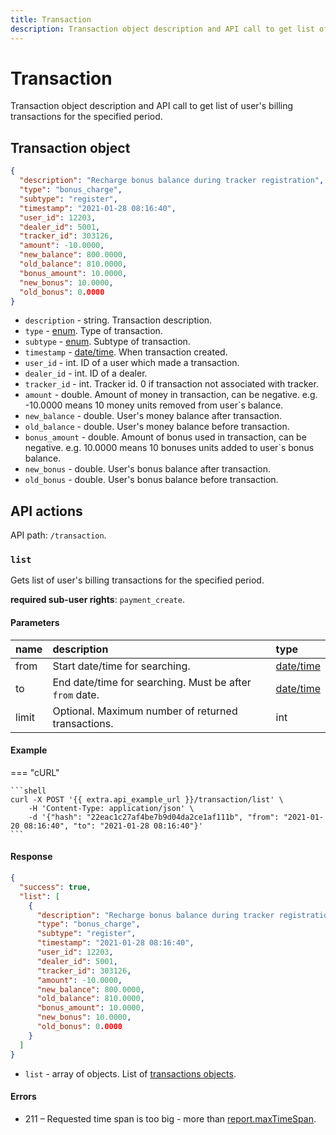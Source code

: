 ```yaml
---
title: Transaction
description: Transaction object description and API call to get list of user's billing transactions for the specified period.
---
```


# Transaction

Transaction object description and API call to get list of user's billing transactions for the specified period.


## Transaction object

```json
{
  "description": "Recharge bonus balance during tracker registration",
  "type": "bonus_charge",
  "subtype": "register",
  "timestamp": "2021-01-28 08:16:40",
  "user_id": 12203,
  "dealer_id": 5001,
  "tracker_id": 303126,
  "amount": -10.0000,
  "new_balance": 800.0000,
  "old_balance": 810.0000,
  "bonus_amount": 10.0000,
  "new_bonus": 10.0000,
  "old_bonus": 0.0000
}
```

* `description` - string. Transaction description.
* `type` - [enum](../../getting-started/introduction.md#data-types). Type of transaction.
* `subtype` - [enum](../../getting-started/introduction.md#data-types). Subtype of transaction.
* `timestamp` - [date/time](../../getting-started/introduction.md#data-types). When transaction created.
* `user_id` - int. ID of a user which made a transaction.
* `dealer_id` - int. ID of a dealer.
* `tracker_id` - int. Tracker id. 0 if transaction not associated with tracker.
* `amount` - double. Amount of money in transaction, can be negative. e.g. -10.0000 means 10 money units removed from user`s balance.
* `new_balance` - double. User's money balance after transaction.
* `old_balance` - double. User's money balance before transaction.
* `bonus_amount` - double. Amount of bonus used in transaction, can be negative. e.g. 10.0000 means 10 bonuses units added to user`s bonus balance.
* `new_bonus` - double. User's bonus balance after transaction.
* `old_bonus` - double. User's bonus balance before transaction.


## API actions

API path: `/transaction`.

### `list`

Gets list of user's billing transactions for the specified period.

**required sub-user rights**: `payment_create`.

#### Parameters

| name  | description                                             | type                                             |
|:------|:--------------------------------------------------------|:-------------------------------------------------|
| from  | Start date/time for searching.                          | [date/time](../../getting-started/introduction.md#data-types) |
| to    | End date/time for searching. Must be after `from` date. | [date/time](../../getting-started/introduction.md#data-types) |
| limit | Optional. Maximum number of returned transactions.      | int                                              |

#### Example

=== "cURL"

    ```shell
    curl -X POST '{{ extra.api_example_url }}/transaction/list' \
        -H 'Content-Type: application/json' \
        -d '{"hash": "22eac1c27af4be7b9d04da2ce1af111b", "from": "2021-01-20 08:16:40", "to": "2021-01-28 08:16:40"}'
    ```

#### Response

```json
{
  "success": true,
  "list": [
    {
      "description": "Recharge bonus balance during tracker registration",
      "type": "bonus_charge",
      "subtype": "register",
      "timestamp": "2021-01-28 08:16:40",
      "user_id": 12203,
      "dealer_id": 5001,
      "tracker_id": 303126,
      "amount": -10.0000,
      "new_balance": 800.0000,
      "old_balance": 810.0000,
      "bonus_amount": 10.0000,
      "new_bonus": 10.0000,
      "old_bonus": 0.0000
    }
  ]
}
```

* `list` - array of objects. List of [transactions objects](#transaction-object).

#### Errors

* 211 – Requested time span is too big - more than [report.maxTimeSpan](../commons/dealer.md).
